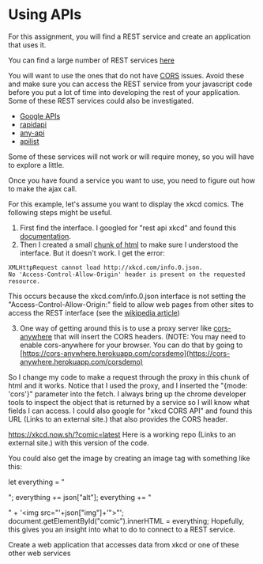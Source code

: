 # Using APIs
For this assignment, you will find a REST service and create an application that uses it.

You can find a large number of REST services 
[here](https://github.com/toddmotto/public-apis)

You will want to use the ones that do not have [CORS](https://developer.mozilla.org/en-US/docs/Web/HTTP/CORS) issues.  Avoid these and make sure you can access the REST service from your javascript code before you put a lot of time into developing the rest of your application.  Some of these REST services could also be investigated.

* [Google APIs](https://code.google.com/apis/)
* [rapidapi](https://rapidapi.com/)
* [any-api](https://any-api.com/)
* [apilist](https://apilist.fun/)

Some of these services will not work or will require money, so you will have to explore a little.

Once you have found a service you want to use, you need to figure out how to make the ajax call.

For this example, let's assume you want to display the xkcd comics. The following steps might be useful.

1. First find the interface. I googled for "rest api xkcd" and found this [documentation](https://xkcd.com/json.html).
2. Then I created a small [chunk of html](https://github.com/BYU-CS-260/APItutorial/blob/main/xkcdCORS.html) to make sure I understood the interface.
But it doesn't work. I get the error:
```
XMLHttpRequest cannot load http://xkcd.com/info.0.json. 
No 'Access-Control-Allow-Origin' header is present on the requested resource.
```
This occurs because the xkcd.com/info.0.json interface is not setting the "Access-Control-Allow-Origin:" field to allow web pages from other sites to access the REST interface (see the [wikipedia article](https://en.wikipedia.org/wiki/Cross-origin_resource_sharing))

3. One way of getting around this is to use a proxy server like [cors-anywhere](https://cors-anywhere.herokuapp.com/) that will insert the CORS headers. 
(NOTE: You may need to enable cors-anywhere for your browser. You can do that by going to [https://cors-anywhere.herokuapp.com/corsdemo](https://cors-anywhere.herokuapp.com/corsdemo)

So I change my code to make a request through the proxy in this chunk of html and it works.  Notice that I used the proxy, and I inserted the "{mode: 'cors'}" parameter into the fetch.
I always bring up the chrome developer tools to inspect the object that is returned by a service so I will know what fields I can access.
I could also google for "xkcd CORS API" and found this URL (Links to an external site.) that also provides the CORS header.

https://xkcd.now.sh/?comic=latest
Here is a working repo (Links to an external site.) with this version of the code.

You could also get the image by creating an image tag with something like this:

let everything = "<p>";
everything += json["alt"];
everything += "</p>" + '<img src="'+json["img"]+'"></img>"';
document.getElementById("comic").innerHTML = everything;
Hopefully, this gives you an insight into what to do to connect to a REST service.

Create a web application that accesses data from xkcd or one of these other web services
